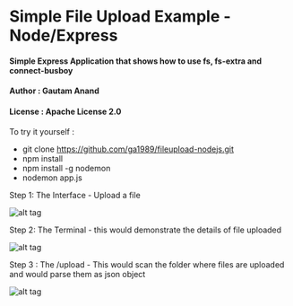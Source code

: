 # Simple File Upload Example - Node/Express
#### Simple Express Application that shows how to use fs, fs-extra and connect-busboy
#### Author : Gautam Anand
#### License : Apache License 2.0

To try it yourself :
- git clone https://github.com/ga1989/fileupload-nodejs.git
- npm install
- npm install -g nodemon
- nodemon app.js

Step 1: The Interface - Upload a file

![alt tag](https://raw.githubusercontent.com/ga1989/fileupload-nodejs/master/Screens/interface.png)

Step 2: The Terminal - this would demonstrate the details of file uploaded

![alt tag](https://raw.githubusercontent.com/ga1989/fileupload-nodejs/master/Screens/terminal.png)

Step 3 : The /upload - This would scan the folder where files are uploaded and would parse them as json object

![alt tag](https://raw.githubusercontent.com/ga1989/fileupload-nodejs/master/Screens/files.png)



